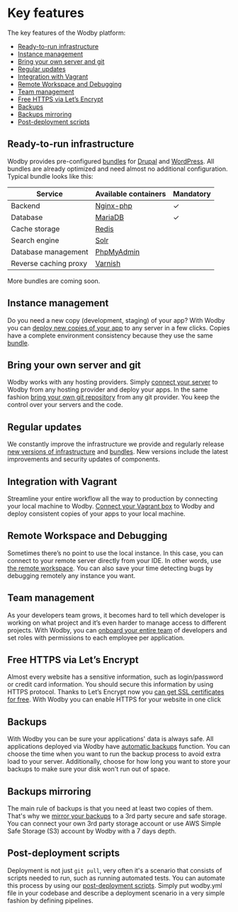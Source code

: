 # Key features

The key features of the Wodby platform:

* [Ready-to-run infrastructure](#ready-to-run-infrastructure)
* [Instance management](#instance-management)
* [Bring your own server and git](#bring-your-own-server-and-git)
* [Regular updates](#regular-updates)
* [Integration with Vagrant](#integration-with-vagrant)
* [Remote Workspace and Debugging](#remote-workspace-and-debugging)
* [Team management](#team-management)
* [Free HTTPS via Let’s Encrypt](#free-https-via-lets-encrypt)
* [Backups](#backups)
* [Backups mirroring](#backups-mirroring)
* [Post-deployment scripts](#post-deployment-scripts)

## Ready-to-run infrastructure

Wodby provides pre-configured [bundles](../infrastructure/bundles/README.md) for [Drupal](../apps/drupal/README.md) and [WordPress](../apps/wordpress/README.md). All bundles are already optimized and need almost no additional configuration. Typical bundle looks like this:
  
| Service | Available containers | Mandatory |
| --------------------- | ---------------------------------------------- | - |
| Backend               | [Nginx-php](../infrastructure/containers/nginx-php/README.md) | ✓ |
| Database              | [MariaDB](../infrastructure/containers/mariadb.md)            | ✓ |
| Cache storage         | [Redis](../infrastructure/containers/redis.md)                |   |
| Search engine         | [Solr](../infrastructure/containers/apache-solr.md)           |   |
| Database management   | [PhpMyAdmin](../infrastructure/containers/phpmyadmin.md)      |   |
| Reverse caching proxy | [Varnish](../infrastructure/containers/varnish.md)            | &nbsp; |

More bundles are coming soon.

## Instance management

Do you need a new copy (development, staging) of your app? With Wodby you can [deploy new copies of your app](../apps/instances.md) to any server in a few clicks. Copies have a complete environment consistency because they use the same [bundle](../infrastructure/bundles/README.md).  

## Bring your own server and git

Wodby works with any hosting providers. Simply [connect your server](../servers/README.md) to Wodby from any hosting provider and deploy your apps. In the same fashion [bring your own git repository](../git/README.md) from any git provider. You keep the control over your servers and the code.

## Regular updates 

We constantly improve the infrastructure we provide and regularly release [new versions of infrastructure](../infrastructure/versioning.md) and [bundles](../infrastructure/bundles/README.md). New versions include the latest improvements and security updates of components. 

## Integration with Vagrant

Streamline your entire workflow all the way to production by connecting your local machine to Wodby. [Connect your Vagrant box](../servers/connect/vagrant.md) to Wodby and deploy consistent copies of your apps to your local machine. 

## Remote Workspace and Debugging

Sometimes there’s no point to use the local instance. In this case, you can connect to your remote server directly from your IDE. In other words, use [the remote workspace](../apps/remote-workspace/README.md). You can also save your time detecting bugs by debugging remotely any instance you want.

## Team management

As your developers team grows, it becomes hard to tell which developer is working on what project and it’s even harder to manage access to different projects. With Wodby, you can [onboard your entire team](../team/README.md) of developers and set roles with permissions to each employee per application.

## Free HTTPS via Let’s Encrypt

Almost every website has a sensitive information, such as login/password or credit card information. You should secure this information by using HTTPS protocol. Thanks to Let’s Encrypt now you <a href="../apps/domains.html#https-ssl-via-lets-encrypt">can get SSL certificates for free</a>. With Wodby you can enable HTTPS for your website in one click

## Backups 

With Wodby you can be sure your applications' data is always safe. All applications deployed via Wodby have [automatic backups](../apps/backups.md) function. You can choose the time when you want to run the backup process to avoid extra load to your server. Additionally, choose for how long you want to store your backups to make sure your disk won't run out of space. 

## Backups mirroring

The main rule of backups is that you need at least two copies of them. That's why we <a href="../apps/backups.html#mirroring">mirror your backups</a> to a 3rd party secure and safe storage. You can connect your own 3rd party storage account or use AWS Simple Safe Storage (S3) account by Wodby with a 7 days depth.

## Post-deployment scripts

Deployment is not just `git pull`, very often it's a scenario that consists of scripts needed to run, such as running automated tests. You can automate this process by using our [post-deployment scripts](../deployment/post-deployment-scripts.md). Simply put wodby.yml file in your codebase and describe a deployment scenario in a very simple fashion by defining pipelines.